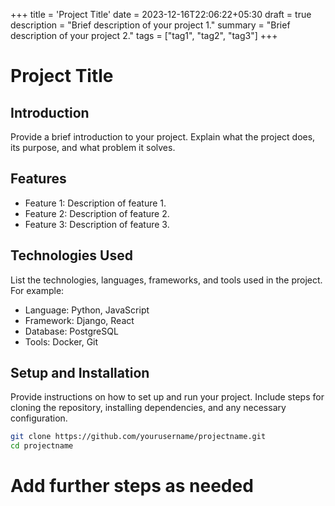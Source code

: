 +++
title = 'Project Title'
date = 2023-12-16T22:06:22+05:30
draft = true
description = "Brief description of your project 1."
summary = "Brief description of your project 2."
tags = ["tag1", "tag2", "tag3"]
+++

# Project Title

## Introduction
Provide a brief introduction to your project. Explain what the project does, its purpose, and what problem it solves.

## Features
- Feature 1: Description of feature 1.
- Feature 2: Description of feature 2.
- Feature 3: Description of feature 3.

## Technologies Used
List the technologies, languages, frameworks, and tools used in the project. For example:
- Language: Python, JavaScript
- Framework: Django, React
- Database: PostgreSQL
- Tools: Docker, Git

## Setup and Installation
Provide instructions on how to set up and run your project. Include steps for cloning the repository, installing dependencies, and any necessary configuration.

```bash
git clone https://github.com/yourusername/projectname.git
cd projectname
```
# Add further steps as needed

